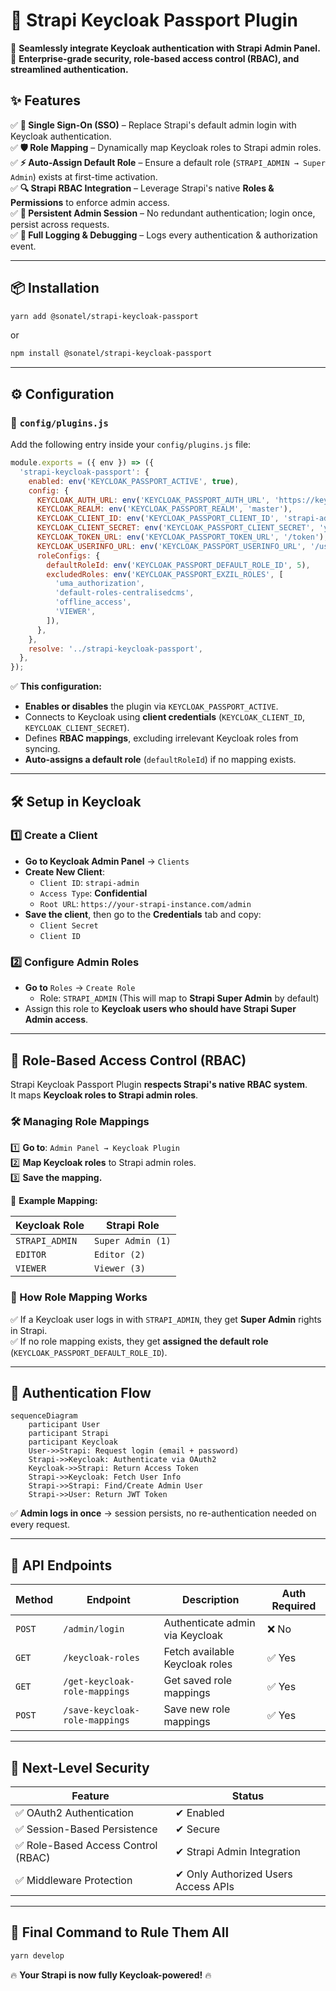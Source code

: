 # 🔑 Strapi Keycloak Passport Plugin
🚀 **Seamlessly integrate Keycloak authentication with Strapi Admin Panel.**  
💼 **Enterprise-grade security, role-based access control (RBAC), and streamlined authentication.**  

## ✨ Features
✅ **🔐 Single Sign-On (SSO)** – Replace Strapi's default admin login with Keycloak authentication.  
✅ **🛡️ Role Mapping** – Dynamically map Keycloak roles to Strapi admin roles.  
✅ **⚡ Auto-Assign Default Role** – Ensure a default role (`STRAPI_ADMIN → Super Admin`) exists at first-time activation.  
✅ **🔍 Strapi RBAC Integration** – Leverage Strapi's native **Roles & Permissions** to enforce admin access.  
✅ **💾 Persistent Admin Session** – No redundant authentication; login once, persist across requests.  
✅ **📜 Full Logging & Debugging** – Logs every authentication & authorization event.  

---

## 📦 Installation
```bash
yarn add @sonatel/strapi-keycloak-passport
```
or
```bash
npm install @sonatel/strapi-keycloak-passport
```

---

## ⚙️ Configuration
### 🔹 `config/plugins.js`
Add the following entry inside your `config/plugins.js` file:

```javascript
module.exports = ({ env }) => ({
  'strapi-keycloak-passport': {
    enabled: env('KEYCLOAK_PASSPORT_ACTIVE', true),
    config: {
      KEYCLOAK_AUTH_URL: env('KEYCLOAK_PASSPORT_AUTH_URL', 'https://keycloak.example.com/auth'),
      KEYCLOAK_REALM: env('KEYCLOAK_PASSPORT_REALM', 'master'),
      KEYCLOAK_CLIENT_ID: env('KEYCLOAK_PASSPORT_CLIENT_ID', 'strapi-admin'),
      KEYCLOAK_CLIENT_SECRET: env('KEYCLOAK_PASSPORT_CLIENT_SECRET', 'your-secret'),
      KEYCLOAK_TOKEN_URL: env('KEYCLOAK_PASSPORT_TOKEN_URL', '/token'),
      KEYCLOAK_USERINFO_URL: env('KEYCLOAK_PASSPORT_USERINFO_URL', '/userinfo'),
      roleConfigs: {
        defaultRoleId: env('KEYCLOAK_PASSPORT_DEFAULT_ROLE_ID', 5),
        excludedRoles: env('KEYCLOAK_PASSPORT_EXZIL_ROLES', [
          'uma_authorization',
          'default-roles-centralisedcms',
          'offline_access',
          'VIEWER',
        ]),
      },
    },
    resolve: '../strapi-keycloak-passport',
  },
});
```
✅ **This configuration:**  
- **Enables or disables** the plugin via `KEYCLOAK_PASSPORT_ACTIVE`.  
- Connects to Keycloak using **client credentials** (`KEYCLOAK_CLIENT_ID`, `KEYCLOAK_CLIENT_SECRET`).  
- Defines **RBAC mappings**, excluding irrelevant Keycloak roles from syncing.  
- **Auto-assigns a default role** (`defaultRoleId`) if no mapping exists.  

---

## 🛠 Setup in Keycloak
### 1️⃣ Create a Client
- **Go to Keycloak Admin Panel** → `Clients`
- **Create New Client**:  
  - `Client ID`: `strapi-admin`
  - `Access Type`: **Confidential**
  - `Root URL`: `https://your-strapi-instance.com/admin`
- **Save the client**, then go to the **Credentials** tab and copy:
  - `Client Secret`
  - `Client ID`
  
### 2️⃣ Configure Admin Roles
- **Go to** `Roles` → `Create Role`
  - Role: `STRAPI_ADMIN` (This will map to **Strapi Super Admin** by default)
- Assign this role to **Keycloak users who should have Strapi Super Admin access**.

---

## 🔐 Role-Based Access Control (RBAC)
Strapi Keycloak Passport Plugin **respects Strapi's native RBAC system**.  
It maps **Keycloak roles to Strapi admin roles**.

### 🛠 Managing Role Mappings
1️⃣ **Go to**: `Admin Panel → Keycloak Plugin`  
2️⃣ **Map Keycloak roles** to Strapi admin roles.  
3️⃣ **Save the mapping.**  

🔄 **Example Mapping:**

| Keycloak Role       | Strapi Role       |
|---------------------|------------------|
| `STRAPI_ADMIN`      | `Super Admin (1)` |
| `EDITOR`           | `Editor (2)`      |
| `VIEWER`           | `Viewer (3)`      |

### 📌 How Role Mapping Works
✅ If a Keycloak user logs in with `STRAPI_ADMIN`, they get **Super Admin** rights in Strapi.  
✅ If no role mapping exists, they get **assigned the default role** (`KEYCLOAK_PASSPORT_DEFAULT_ROLE_ID`).  

---

## 🔄 Authentication Flow
```mermaid
sequenceDiagram
    participant User
    participant Strapi
    participant Keycloak
    User->>Strapi: Request login (email + password)
    Strapi->>Keycloak: Authenticate via OAuth2
    Keycloak->>Strapi: Return Access Token
    Strapi->>Keycloak: Fetch User Info
    Strapi->>Strapi: Find/Create Admin User
    Strapi->>User: Return JWT Token
```
✅ **Admin logs in once** → session persists, no re-authentication needed on every request.  

---

## 📜 API Endpoints
| Method | Endpoint | Description | Auth Required |
|--------|---------|-------------|--------------|
| `POST` | `/admin/login` | Authenticate admin via Keycloak | ❌ No |
| `GET` | `/keycloak-roles` | Fetch available Keycloak roles | ✅ Yes |
| `GET` | `/get-keycloak-role-mappings` | Get saved role mappings | ✅ Yes |
| `POST` | `/save-keycloak-role-mappings` | Save new role mappings | ✅ Yes |

---

## 🚀 Next-Level Security
| Feature | Status |
|---------|--------|
| ✅ OAuth2 Authentication | ✔ Enabled |
| ✅ Session-Based Persistence | ✔ Secure |
| ✅ Role-Based Access Control (RBAC) | ✔ Strapi Admin Integration |
| ✅ Middleware Protection | ✔ Only Authorized Users Access APIs |

---

## 🎯 Final Command to Rule Them All
```bash
yarn develop
```
🔥 **Your Strapi is now fully Keycloak-powered!** 🔥  

